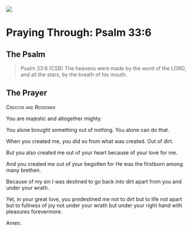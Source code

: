 <img class="intro-left" style="margin-top:10px" src="/images/art-paris-psalter.jpg">

# Praying Through: Psalm 33:6

<p style="clear:both;">

## The Psalm

>Psalm 33:6 (CSB)   The heavens were made by the word of the LORD, and all the stars, by the breath of his mouth.

## The Prayer

<div style="font-variant: small-caps;">
Creator and Redeemer
</div>


You are majestic
  and altogether mighty.

You alone brought something
  out of nothing.
  You alone can do that.

When you created me,
  you did so from what was created.
  Out of dirt.

  But you also created me
  out of your heart
  because of your love for me.

  And you created me
  out of your begotten
  for He was the firstborn
  among many brethen.

Because of my sin
  I was destined to go back into dirt
  apart from you
  and under your wrath.

Yet, in your great love,
  you predestined me
  not to dirt but to life
  not apart but to fullness of joy
  not under your wrath but under your right hand
  with pleasures forevermore.

Amen.
